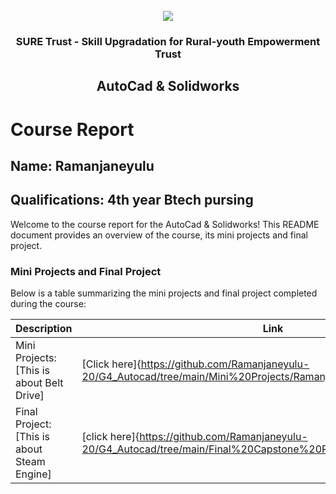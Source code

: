 <!-- PROJECT LOGO -->
<br />

<div align="center">
   <img src='https://user-images.githubusercontent.com/73131499/166115643-d3187f47-d38f-41b2-ae42-5ecbbc60de14.png' />


<h3 align="center">SURE Trust - Skill Upgradation for Rural-youth Empowerment Trust</h3>
  <h2> AutoCad & Solidworks </h2>
</div>

# Course Report

## Name: Ramanjaneyulu

## Qualifications: 4th year Btech pursing 

Welcome to the course report for the AutoCad & Solidworks! This README document provides an overview of the course, its mini projects and final project.

### Mini Projects and Final Project

Below is a table summarizing the mini projects and final project completed during the course:

| Description                               | Link                                    |
|-------------------------------------------|-----------------------------------------|
| Mini Projects: [This is about Belt Drive]     | [Click here]{https://github.com/Ramanjaneyulu-20/G4_Autocad/tree/main/Mini%20Projects/Ramanjaneyulu/mini-2}                         |
| Final Project: [This is about Steam Engine]     | [click here]{https://github.com/Ramanjaneyulu-20/G4_Autocad/tree/main/Final%20Capstone%20Project/Ramanjaneyulu/major}                         |

